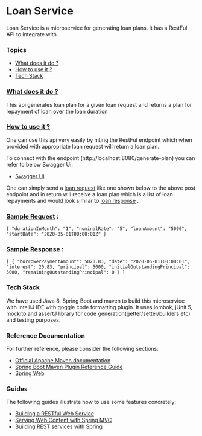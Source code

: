 # Loan Service 

Loan Service is a microservice for generating loan plans. It has a RestFul API to integrate with.

### Topics
  * [What does it do ?](#technical-details)
  * [How to use it ?](#guide)
  * [Tech Stack](#tech-stack)
  


###  [What does it do ?](#technical-details)
This api generates loan plan for a given loan request and returns a plan for repayment of loan over the loan duration

###  [How to use it ?](#guide)
One can use this api very easily by hiting the RestFul endpoint which when provided with appropriate loan request will return a loan plan.

To connect with the endpoint (http://localhost:8080/generate-plan) you can refer to below Swagger Ui.
* [Swagger UI](http://localhost:8080/swagger-ui.html#/)

One can simply send a [loan request](#request) like one shown below to the above post endpoint and in return will receive a 
loan plan which is a list of loan repayments and would look similar to [loan response](#response)
.
###  [Sample Request](#request) :

`{
 	"durationInMonth": "1",
 	"nominalRate": "5",
 	"loanAmount": "5000",
 	"startDate": "2020-05-01T00:00:01Z"
 }`
 
###  [Sample Response](#response) :  

`[
     {
         "borrowerPaymentAmount": 5020.83,
         "date": "2020-05-01T00:00:01",
         "interest": 20.83,
         "principal": 5000,
         "initialOutstandingPrincipal": 5000,
         "remainingOutstandingPrincipal": 0
     }
 ]` 

###  [Tech Stack](#tech-stack)
We have used Java 8, Spring Boot and maven to build this microservice with IntelliJ IDE with goggle code formatting plugin. 
It uses lombok, jUnit 5, mockito and assertJ library for code generation(getter/setter/builders etc) and testing purposes. 


### Reference Documentation
For further reference, please consider the following sections:

* [Official Apache Maven documentation](https://maven.apache.org/guides/index.html)
* [Spring Boot Maven Plugin Reference Guide](https://docs.spring.io/spring-boot/docs/2.2.6.RELEASE/maven-plugin/)
* [Spring Web](https://docs.spring.io/spring-boot/docs/2.2.6.RELEASE/reference/htmlsingle/#boot-features-developing-web-applications)

### Guides
The following guides illustrate how to use some features concretely:

* [Building a RESTful Web Service](https://spring.io/guides/gs/rest-service/)
* [Serving Web Content with Spring MVC](https://spring.io/guides/gs/serving-web-content/)
* [Building REST services with Spring](https://spring.io/guides/tutorials/bookmarks/)

